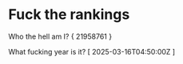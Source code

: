 # Fuck the rankings

Who the hell am I?
{ 21958761 }

What fucking year is it?
[ 2025-03-16T04:50:00Z ]

